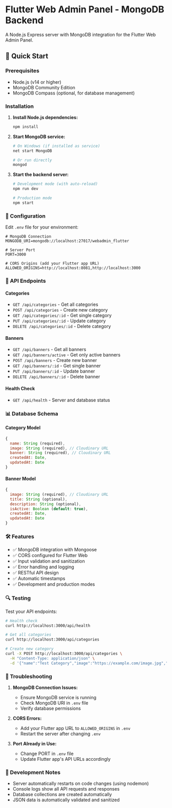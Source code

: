 # Flutter Web Admin Panel - MongoDB Backend

A Node.js Express server with MongoDB integration for the Flutter Web Admin Panel.

## 🚀 Quick Start

### Prerequisites
- Node.js (v14 or higher)
- MongoDB Community Edition
- MongoDB Compass (optional, for database management)

### Installation

1. **Install Node.js dependencies:**
   ```bash
   npm install
   ```

2. **Start MongoDB service:**
   ```bash
   # On Windows (if installed as service)
   net start MongoDB
   
   # Or run directly
   mongod
   ```

3. **Start the backend server:**
   ```bash
   # Development mode (with auto-reload)
   npm run dev
   
   # Production mode
   npm start
   ```

### 🔧 Configuration

Edit `.env` file for your environment:

```env
# MongoDB Connection
MONGODB_URI=mongodb://localhost:27017/webadmin_flutter

# Server Port
PORT=3000

# CORS Origins (add your Flutter app URL)
ALLOWED_ORIGINS=http://localhost:8081,http://localhost:3000
```

### 📡 API Endpoints

#### Categories
- `GET /api/categories` - Get all categories
- `POST /api/categories` - Create new category
- `GET /api/categories/:id` - Get single category
- `PUT /api/categories/:id` - Update category
- `DELETE /api/categories/:id` - Delete category

#### Banners
- `GET /api/banners` - Get all banners
- `GET /api/banners/active` - Get only active banners
- `POST /api/banners` - Create new banner
- `GET /api/banners/:id` - Get single banner
- `PUT /api/banners/:id` - Update banner
- `DELETE /api/banners/:id` - Delete banner

#### Health Check
- `GET /api/health` - Server and database status

### 📊 Database Schema

#### Category Model
```javascript
{
  name: String (required),
  image: String (required), // Cloudinary URL
  banner: String (required), // Cloudinary URL
  createdAt: Date,
  updatedAt: Date
}
```

#### Banner Model
```javascript
{
  image: String (required), // Cloudinary URL
  title: String (optional),
  description: String (optional),
  isActive: Boolean (default: true),
  createdAt: Date,
  updatedAt: Date
}
```

### 🛠️ Features

- ✅ MongoDB integration with Mongoose
- ✅ CORS configured for Flutter Web
- ✅ Input validation and sanitization
- ✅ Error handling and logging
- ✅ RESTful API design
- ✅ Automatic timestamps
- ✅ Development and production modes

### 🔍 Testing

Test your API endpoints:

```bash
# Health check
curl http://localhost:3000/api/health

# Get all categories
curl http://localhost:3000/api/categories

# Create new category
curl -X POST http://localhost:3000/api/categories \
  -H "Content-Type: application/json" \
  -d '{"name":"Test Category","image":"https://example.com/image.jpg","banner":"https://example.com/banner.jpg"}'
```

### 🚨 Troubleshooting

1. **MongoDB Connection Issues:**
   - Ensure MongoDB service is running
   - Check MongoDB URI in `.env` file
   - Verify database permissions

2. **CORS Errors:**
   - Add your Flutter app URL to `ALLOWED_ORIGINS` in `.env`
   - Restart the server after changing `.env`

3. **Port Already in Use:**
   - Change PORT in `.env` file
   - Update Flutter app's API URLs accordingly

### 📝 Development Notes

- Server automatically restarts on code changes (using nodemon)
- Console logs show all API requests and responses
- Database collections are created automatically
- JSON data is automatically validated and sanitized
